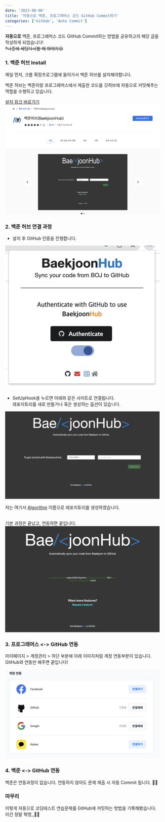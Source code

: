 ```yaml
---
date: '2023-08-06'
title: '자동으로 백준, 프로그래머스 코드 GitHub Commit하기'
categories: ['GitHub', 'Auto Commit']
---
```


**자동으로** 백준, 프로그래머스 코드 GitHub Commit하는 방법을 공유하고자 해당 글을 작성하게 되었습니다!
<br/>
~~\*나중에 세팅다시할 때 봐야지😉~~

### 1. 백준 허브 Install

제일 먼저, 크롬 확장프로그램에 들어가서 백준 허브를 설치해야합니다.

백준 허브는 백준이랑 프로그래머스에서 제출한 코드를 깃허브에 자동으로 커밋해주는 역할을 수행하고 있습니다.

[설치 링크 바로가기](https://chrome.google.com/webstore/detail/%EB%B0%B1%EC%A4%80%ED%97%88%EB%B8%8Cbaekjoonhub/ccammcjdkpgjmcpijpahlehmapgmphmk?hl=ko)
![img](Images/Baekjoonhub.png)

### 2. 백준 허브 연결 과정

- 설치 후 GitHub 인증을 진행합니다.

<div style="width: 500px;">
<img src="./Images/Authenticate.png" alt="auth"/>
</div>

- SetUpHook을 누르면 아래와 같은 사이트로 연결됩니다.
  <br/>
  레포지토리를 새로 만들거나 혹은 생성하는 옵션이 있습니다.

<div style="width: 500px;">
<img src="./Images/SetUpHook.png" alt="hook"/>
</div>

저는 여기서 <U>Algorithm</U> 이름으로 레포지토리를 생성하였습니다.

<br/>
기본 과정은 끝났고, 연동하면 끝입니다.
<div style="width: 500px;">
<img src="./Images/SettingFinish.png" alt="finishSetting"/>
</div>

### 3. 프로그래머스 <-> GitHub 연동

마이페이지 > 계정관리 > 하단 부분에 아래 이미지처럼 계정 연동부분이 있습니다. <br/>
GitHub와 연동만 해주면 끝입니다!

<div style="width: 500px;">
<img src="./Images/ProgrammersConnect.png" alt="programmersConnect"/>
</div>

### 4. 백준 <-> GitHub 연동

백준은 연동과정이 없습니다. 연동하지 않아도 문제 제출 시 자동 Commit 됩니다. 👍🏻

### 마무리

이렇게 자동으로 코딩테스트 연습문제를 GitHub에 커밋하는 방법을 기록해봤습니다. <br/>
이건 정말 혁명,,🫶🏻 <br/>

<br/><br/>

